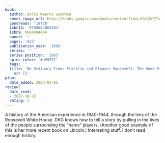 ```yaml
---
book:
  author: Doris Kearns Goodwin
  cover_image_url: http://books.google.com/books/content?id=Li0vtZmPZ1wC&printsec=frontcover&img=1&zoom=1&source=gbs_api
  goodreads: '18728'
  isbn13: '9780684804484'
  isbn9: 0684804484
  owned: ''
  pages: '633'
  publication_year: '1995'
  series: ''
  series_position: '1995'
  spine_color: '#a99572'
  tags: ''
  title: 'No Ordinary Time: Franklin and Eleanor Roosevelt: The Home Front in World
    War II'
plan:
  date_added: 2023-01-01
review:
  date_read:
  - 2007-10-28
  rating: 3
---
```


A history of the American experience in 1940-1944, through the lens of the Roosevelt White House. DKG knows how to tell a story by pulling in the lives of the people surrounding the “name” players. (Another good example of this is her more recent book on Lincoln.) Interesting stuff. I don’t read enough history.
